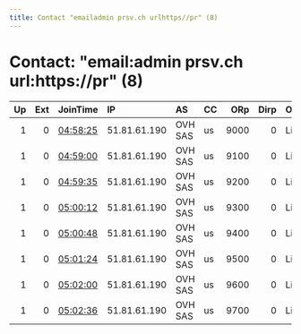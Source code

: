 ```yaml
---
title: Contact "emailadmin prsv.ch urlhttps//pr" (8)
---
```


# Contact: "email:admin prsv.ch url:https://pr" (8)

|   Up |   Ext | JoinTime                                                                                              | IP           | AS      | CC   |   ORp |   Dirp | OS    | Version   | Nickname   |   eFamMembers |
|-----:|------:|:------------------------------------------------------------------------------------------------------|:-------------|:--------|:-----|------:|-------:|:------|:----------|:-----------|--------------:|
|    1 |     0 | [04:58:25](https://nusenu.github.io/OrNetStats/w/relay/6E6490FCD313F6AFCDDC979719990D0C17FA9798.html) | 51.81.61.190 | OVH SAS | us   |  9000 |      0 | Linux | 0.4.7.13  | prsv       |           153 |
|    1 |     0 | [04:59:00](https://nusenu.github.io/OrNetStats/w/relay/EF6EFA5EE123CF388E824AE5105D70B23D09362C.html) | 51.81.61.190 | OVH SAS | us   |  9100 |      0 | Linux | 0.4.7.13  | prsv       |           153 |
|    1 |     0 | [04:59:35](https://nusenu.github.io/OrNetStats/w/relay/696FC244B6075F57FA154CB0AD2C3C12E32795B4.html) | 51.81.61.190 | OVH SAS | us   |  9200 |      0 | Linux | 0.4.7.13  | prsv       |           153 |
|    1 |     0 | [05:00:12](https://nusenu.github.io/OrNetStats/w/relay/9E4C1E2C95DAA1402376DB1475602E2F9A8769CA.html) | 51.81.61.190 | OVH SAS | us   |  9300 |      0 | Linux | 0.4.7.13  | prsv       |           153 |
|    1 |     0 | [05:00:48](https://nusenu.github.io/OrNetStats/w/relay/87BD0186E424E2DF8CB3F5B97BE7DA5E90C5030F.html) | 51.81.61.190 | OVH SAS | us   |  9400 |      0 | Linux | 0.4.7.13  | prsv       |           153 |
|    1 |     0 | [05:01:24](https://nusenu.github.io/OrNetStats/w/relay/163B26B77A35FF83A515D5F444056C897713F1CF.html) | 51.81.61.190 | OVH SAS | us   |  9500 |      0 | Linux | 0.4.7.13  | prsv       |           153 |
|    1 |     0 | [05:02:00](https://nusenu.github.io/OrNetStats/w/relay/0C92D6DA809621D0CAC5DDD15D615E03DD72FDDF.html) | 51.81.61.190 | OVH SAS | us   |  9600 |      0 | Linux | 0.4.7.13  | prsv       |           153 |
|    1 |     0 | [05:02:36](https://nusenu.github.io/OrNetStats/w/relay/21F3390B13432A5D6935A6D615ADCBA06A967E4F.html) | 51.81.61.190 | OVH SAS | us   |  9700 |      0 | Linux | 0.4.7.13  | prsv       |           153 |
